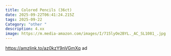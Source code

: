```yaml
---
title: Colored Pencils (36ct)
date: 2025-09-22T06:41:24.215Z
tags: 2025-09-22
Category: "other "
description: 4.xx
image: https://m.media-amazon.com/images/I/715lyOe2BYL._AC_SL1081_.jpg
---
```

https://amzlink.to/az0kzY9nVGmXq  ad